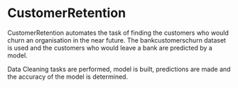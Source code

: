 # CustomerRetention

CustomerRetention automates the task of finding the customers who would churn an organisation in the near future. The bankcustomerschurn dataset is used and the customers who would leave a bank are predicted by a model. 

Data Cleaning tasks are performed, model is built, predictions are made and the accuracy of the model is determined.
